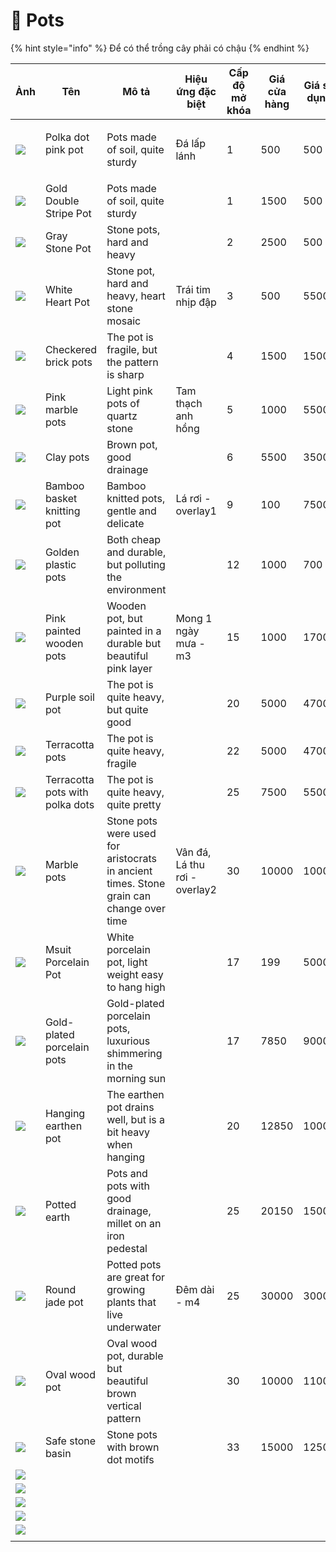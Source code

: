 # 🧺 Pots

{% hint style="info" %}
Để có thể trồng cây phải có chậu
{% endhint %}



| Ảnh                                  | Tên                               | Mô tả                                                                                   | Hiệu ứng đặc biệt             | Cấp độ mở khóa | Giá cửa hàng | Giá sử dụng | Tiền tệ  |   |
| ------------------------------------ | --------------------------------- | --------------------------------------------------------------------------------------- | ----------------------------- | -------------- | ------------ | ----------- | -------- | - |
| ![](https://i.imgur.com/jgvVRuP.png) | <p>Polka dot pink pot<br><br></p> | Pots made of soil, quite sturdy                                                         | Đá lấp lánh                   | 1              | 500          | 500         | oxygen   |   |
| ![](https://i.imgur.com/xLjjswF.png) | Gold Double Stripe Pot            | Pots made of soil, quite sturdy                                                         |                               | 1              | 1500         | 500         | oxygen   |   |
| ![](https://i.imgur.com/5P5emsV.png) | Gray Stone Pot                    | Stone pots, hard and heavy                                                              |                               | 2              | 2500         | 500         | oxygen   |   |
| ![](https://i.imgur.com/D5H1M2v.png) | White Heart Pot                   | Stone pot, hard and heavy, heart stone mosaic                                           | Trái tim nhịp đập             | 3              | 500          | 5500        | gemstone |   |
| ![](https://i.imgur.com/lsUWOrX.png) | Checkered brick pots              | The pot is fragile, but the pattern is sharp                                            |                               | 4              | 1500         | 1500        | oxygen   |   |
| ![](https://i.imgur.com/pevEwps.png) | Pink marble pots                  | Light pink pots of quartz stone                                                         | Tam thạch anh hồng            | 5              | 1000         | 5500        | gemstone |   |
| ![](https://i.imgur.com/FzXPrT6.png) | Clay pots                         | Brown pot, good drainage                                                                |                               | 6              | 5500         | 3500        | oxygen   |   |
| ![](https://i.imgur.com/elF5XeD.png) | Bamboo basket knitting pot        | Bamboo knitted pots, gentle and delicate                                                | Lá rơi - overlay1             | 9              | 100          | 7500        | ticket   |   |
| ![](https://i.imgur.com/ZTSoDVQ.png) | Golden plastic pots               | Both cheap and durable, but polluting the environment                                   |                               | 12             | 1000         | 700         | oxygen   |   |
| ![](https://i.imgur.com/ZTgsZiC.png) | Pink painted wooden pots          | Wooden pot, but painted in a durable but beautiful pink layer                           | Mong 1 ngày mưa - m3          | 15             | 1000         | 1700        | gemstone |   |
| ![](https://i.imgur.com/n0j1KFk.png) | Purple soil pot                   | The pot is quite heavy, but quite good                                                  |                               | 20             | 5000         | 4700        | oxygen   |   |
| ![](https://i.imgur.com/udl3EIk.png) | Terracotta pots                   | The pot is quite heavy, fragile                                                         |                               | 22             | 5000         | 4700        | oxygen   |   |
| ![](https://i.imgur.com/aGvkTAM.png) | Terracotta pots with polka dots   | The pot is quite heavy, quite pretty                                                    |                               | 25             | 7500         | 5500        | oxygen   |   |
| ![](https://i.imgur.com/Sy6QT19.png) | Marble pots                       | Stone pots were used for aristocrats in ancient times. Stone grain can change over time | Vân đá, Lá thu rơi - overlay2 | 30             | 10000        | 10000       | ticket   |   |
| ![](https://i.imgur.com/ZeHN04F.png) | Msuit Porcelain Pot               | White porcelain pot, light weight easy to hang high                                     |                               | 17             | 199          | 5000        | gemstone |   |
| ![](https://i.imgur.com/G2Lt76e.png) | Gold-plated porcelain pots        | Gold-plated porcelain pots, luxurious shimmering in the morning sun                     |                               | 17             | 7850         | 9000        | oxygen   |   |
| ![](https://i.imgur.com/4ae4vlO.png) | Hanging earthen pot               | The earthen pot drains well, but is a bit heavy when hanging                            |                               | 20             | 12850        | 10000       | oxygen   |   |
| ![](https://i.imgur.com/M88dWLx.png) | Potted earth                      | Pots and pots with good drainage, millet on an iron pedestal                            |                               | 25             | 20150        | 15000       | oxygen   |   |
| ![](https://i.imgur.com/cBMqpAy.png) | Round jade pot                    | Potted pots are great for growing plants that live underwater                           | Đêm dài - m4                  | 25             | 30000        | 30000       | gemstone |   |
| ![](https://i.imgur.com/JY22US7.png) | Oval wood pot                     | Oval wood pot, durable but beautiful brown vertical pattern                             |                               | 30             | 10000        | 11000       | oxygen   |   |
| ![](https://i.imgur.com/7aIKUJy.png) | Safe stone basin                  | Stone pots with brown dot motifs                                                        |                               | 33             | 15000        | 12500       | oxygen   |   |
| ![](https://i.imgur.com/Q57Rqo7.png) |                                   |                                                                                         |                               |                |              |             |          |   |
| ![](https://i.imgur.com/GmG19nq.png) |                                   |                                                                                         |                               |                |              |             |          |   |
| ![](https://i.imgur.com/6HIoc9B.png) |                                   |                                                                                         |                               |                |              |             |          |   |
| ![](https://i.imgur.com/PcVfV1J.png) |                                   |                                                                                         |                               |                |              |             |          |   |
| ![](https://i.imgur.com/9H9n5xT.png) |                                   |                                                                                         |                               |                |              |             |          |   |
|                                      |                                   |                                                                                         |                               |                |              |             |          |   |
